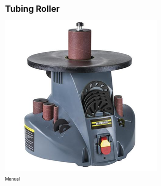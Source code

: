 # Tubing Roller



![](../.gitbook/assets/image%20%2872%29.png)

[Manual](https://drive.google.com/open?id=1eaXGYYuq7LxDdSJccG1ghJZeK7VITQZQ)

